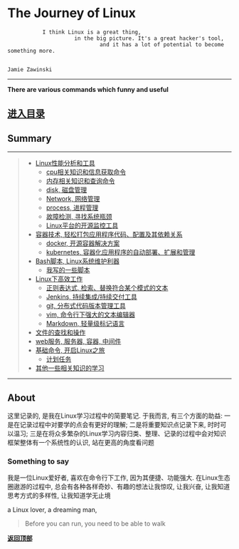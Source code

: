 # The Journey of Linux

```
           I think Linux is a great thing,
                     in the big picture. It's a great hacker's tool,
                             and it has a lot of potential to become something more.
                             
                                                                            Jamie Zawinski
```

---
**There are various commands which funny and useful**

[进入目录](table-of-contents.md)
---

## Summary

---
> + [Linux性能分析和工具](./performance)
>     + [cpu相关知识和信息获取命令](./performance/cpu)
>     + [内存相关知识和查询命令](./performance/memory)
>     + [disk, 磁盘管理](./performance/disk)
>     + [Network, 网络管理](./performance/network)
>     + [process, 进程管理](./performance/process)
>     + [故障检测, 寻找系统瓶颈](./performance/troubleshoot)
>     + [Linux平台的开源监控工具](./performance/real-time)
> + [容器技术, 轻松打包应用程序代码、配置及其依赖关系](./container)
>     + [docker, 开源容器解决方案](./container/docker)
>     + [kubernetes, 容器化应用程序的自动部署、扩展和管理](./container/kubernetes)
> + [Bash脚本, Linux系统维护利器](./bash)
>     + [我写的一些脚本](./bash/my)
> + [Linux下高效工作](./efficiency)
>     + [正则表达式, 检索、替换符合某个模式的文本](./efficiency/regular_expression)
>     + [Jenkins, 持续集成/持续交付工具](./efficiency/jenkins)
>     + [git, 分布式代码版本管理工具](./efficiency/git)
>     + [vim, 命令行下强大的文本编辑器](./efficiency/vim)
>     + [Markdown, 轻量级标记语言](./efficiency/vim)
> + [文件的查找和操作](./file)
> + [web服务, 服务器, 容器, 中间件](./web)
> + [基础命令, 开启Linux之旅](./common)
>     + [计划任务](./common/schedule)
> + [其他一些相关知识的学习](./less-is-more)
---

## About

这里记录的, 是我在Linux学习过程中的简要笔记. 于我而言, 有三个方面的助益: 一是在记录过程中对要学的点会有更好的理解; 二是将重要知识点记录下来, 时时可以温习; 三是在将众多繁杂的Linux学习内容归类、整理、记录的过程中会对知识框架整体有一个系统性的认识, 站在更高的角度看问题

### Something to say

我是一位Linux爱好者, 喜欢在命令行下工作, 因为其便捷、功能强大. 在Linux生态圈遨游的过程中, 总会有各种各样奇妙、有趣的想法让我惊叹, 让我兴奋, 让我知道思考方式的多样性, 让我知道学无止境

a Linux lover, a dreaming man, 

> Before you can run, you need to be able to walk

**[返回顶部](#readme)**

